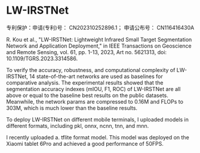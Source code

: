 # LW-IRSTNet

专利保护：申请(专利)号：	CN202310252896.1； 申请公布号：	CN116416430A

R. Kou et al., "LW-IRSTNet: Lightweight Infrared Small Target Segmentation Network and Application Deployment," in IEEE Transactions on Geoscience and Remote Sensing, vol. 61, pp. 1-13, 2023, Art no. 5621313, doi: 10.1109/TGRS.2023.3314586. 

To verify the accuracy, robustness, and computational complexity of LW-IRSTNet, 14 state-of-the-art networks are used as baselines for comparative analysis. The experimental results showed that the segmentation accuracy indexes (mIOU, F1, ROC) of LW-IRSTNet are all above or equal to the baseline best results on the public datasets. Meanwhile, the network params are compressed to 0.16M and FLOPs to 303M, which is much lower than the baseline results.

To deploy LW-IRSTNet on different mobile terminals, I uploaded models in different formats, including pkl, onnx, ncnn, tnn, and mnn.

I recently uploaded a. tflite format model. This model was deployed on the Xiaomi tablet 6Pro and achieved a good performance of 50FPS.


